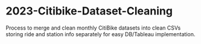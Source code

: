 # 2023-Citibike-Dataset-Cleaning
Process to merge and clean monthly CitiBike datasets into clean CSVs storing ride and station info separately for easy DB/Tableau implementation. 
